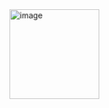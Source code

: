 <img width="158" alt="image" src="https://github.com/weirdoZHANG/Efficient-Long-Term-Memory-/assets/142579062/9fc7a401-e40e-4ac2-a654-390ed8e8528e">
